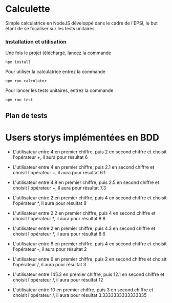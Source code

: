 # Calculette
Simple calculatrice en NodeJS développé dans le cadre de l'EPSI, le but étant
de se focaliser sur les tests unitaires.
### Installation et utilisation
Une fois le projet téléchargé, lancez la commande 
```
npm install
```
Pour utiliser la calculatrice entrez la commande
```
npm run calculator
```
Pour lancer les tests unitaires, entrez la commande
```
npm run test
```
## Plan de tests

# Users storys implémentées en BDD

 * L'utilisateur entre 4 en premier chiffre, puis 2 en second chiffre et choisit l'opérateur +, il aura pour résultat 6
 * L'utilisateur entre 4 en premier chiffre, puis 2.1 en second chiffre et choisit l'opérateur +, il aura pour résultat 6.1
 * L'utilisateur entre 4.8 en premier chiffre, puis 2.5 en second chiffre et choisit l'opérateur +, il aura pour résultat 7.3

 * L'utilisateur entre 2 en premier chiffre, puis 4 en second chiffre et choisit l'opérateur *, il aura pour résultat 8
 * L'utilisateur entre 2.2 en premier chiffre, puis 4 en second chiffre et choisit l'opérateur *, il aura pour résultat 8.8
 * L'utilisateur entre 2 en premier chiffre, puis 4.3 en second chiffre et choisit l'opérateur *, il aura pour résultat 8.6

 * L'utilisateur entre 6 en premier chiffre, puis 4 en second chiffre et choisit l'opérateur -, il aura pour résultat 2

 * L'utilisateur entre 6 en premier chiffre, puis 2 en second chiffre et choisit l'opérateur /, il aura pour résultat 3
 * L'utilisateur entre 145.2 en premier chiffre, puis 12.1 en second chiffre et choisit l'opérateur /, il aura pour résultat 12
 * L'utilisateur entre 10 en premier chiffre, puis 3 en second chiffre et choisit l'opérateur /, il aura pour résultat 3.3333333333333335
